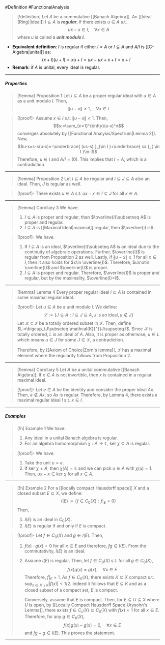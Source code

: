 #Definition #FunctionalAnalysis 
> [!definition]
> Let $A$ be a commutative [[Banach Algebra]]. An [[Ideal (Ring)|ideal]] $I\subseteq A$ is ***regular***, if there exists $u\in A$ s.t. $$ux-x\in I,\quad\forall x\in A$$where $u$ is called a ***unit modulo $I$.***
- **Equivalent definition**: $I$ is regular if either $I=A$ or $I\subsetneq A$ and $A / I$ is [[C-Algebra|unital]] as: $$(x+I)(u+I)=xu+I=ux-ux+x+I=x+I$$
- **Remark**: if $A$ is unital, every ideal is regular.
---
##### Properties
> [!lemma] Proposition 1
> Let $I\subseteq A$ be a proper regular ideal with $u\in A$ as a unit modulo $I$. Then, $$\|u-x\|\geq 1,\quad \forall x\in I$$

> [!proof]-
> Assume $x\in I$ s.t. $\|u-x\|<1$. Then, $$s:=\sum_{n=1}^{\infty}(u-x)^n$$converges absolutely by [[Functional Analysis/Spectrum|Lemma 2]].  Now, $$u-x=s-s(u-x)=-\underbrace{ (us-s) }_{\in I }+\underbrace{ sx }_{ \in I }\in I$$ Therefore, $u\in I$ and $A  / I= (0)$. This implies that $I=A$, which is a contradiction. 
---
> [!lemma] Proposition 2
> Let $I\subseteq A$ be regular and $I\subseteq J\subseteq A$ also an ideal. Then, $J$ is regular as well. 

> [!proof]-
> There exists $u\in A$ s.t. $ux-x\in I\subseteq J$ for all $x\in A$.
---
> [!lemma] Corollary 3
> We have: 
> 1. $I\subsetneq A$ is proper and regular, then $\overline{I}\subsetneq A$ is proper and regular.
> 2. $I\subseteq A$ is [[Maximal Ideal|maximal]] regular, then $\overline{I}=I$.

> [!proof]-
> We have: 
> 1. If $I\subseteq A$ is an ideal, $\overline{I}\subseteq A$ is an ideal due to the continuity of algebraic operations. Further, $\overline{I}$ is regular from Proposition 2 as well. Lastly, if $\|u-x\|\geq 1$ for all $x\in I$, then it also holds for $x\in \overline{I}$. Therefore, $u\notin \overline{I}$ and $\overline{I}$ is proper.
> 2. $I\subseteq A$ is proper and regular. Therefore, $\overline{I}$ is proper and regular, but by the maximality, $\overline{I}=I$.
---
> [!lemma] Lemma 4
> Every proper regular ideal $I\subseteq A$ is contained in some maximal regular ideal.

> [!proof]-
> Let $u\in A$ be a unit modulo $I$. We define: $$\mathcal{L}:=\{ J\subseteq A:I\subseteq J\subseteq A,J\text{ is an ideal}, u\notin J \}$$Let $\mathcal{K}\subseteq \mathcal{L}$ be a totally ordered subset in $\mathcal{L}$. Then, define $L:=\bigcup_{J\subseteq \mathcal{K}}^{}J\supseteq I$. Since $\mathcal{K}$ is totally ordered, $L$ is an ideal of $A$. Also, it is proper as otherwise, $u\in L$ which means $u\in J$ for some $J\in \mathcal{L}$, a contradiction. 
> 
> Therefore, by [[Axiom of Choice|Zorn's lemma]], $\mathcal{L}$ has a maximal element where the regularity follows from Proposition 2.
---
> [!lemma] Corollary 5
> Let $A$ be a unital commutative [[Banach Algebra]]. If $x\in A$ is not invertible, then $x$ is contained in a regular maximal ideal.

> [!proof]-
> Let $e\in A$ be the identity and consider the proper ideal $Ax$. Then, $e\notin Ax$, so $Ax$ is regular. Therefore, by Lemma 4, there exists a maximal regular ideal $I$ s.t. $x\in I.$
---
##### Examples
> [!h] Example 1
> We have:
> 1. Any ideal in a unital Banach algebra is regular.
> 2. For an algebra homomorphism $\chi:A\to \mathbb{C}$, $\text{ker }\chi \subseteq A$ is regular. 

> [!proof]-
> We have: 
> 1. Take the unit $u=e$.
> 3. If $\text{ker } \chi\neq A$, then $\chi(A)=\mathbb{C}$ and we can pick $u\in A$ with $\chi(u)=1$. Then, $ux-x\in \text{ker }\chi$ for all $x\in A$.
---
> [!h] Example 2
> For a [[locally compact Hausdorff space]] $X$ and a closed subset $E\subseteq X$, we define: $$I(E):=\{ f\in C_{0}(X):f|_{E}=0 \}$$Then, 
> 1. $I(E)$ is an ideal in $C_{0}(X)$.
> 2. $I(E)$ is regular if and only if $E$ is compact. 

> [!proof]-
> Let $f\in C_{0}(X)$ and $g\in I(E)$. Then, 
> 1. $f(x)\cdot g(x)=0$ for all $x\in E$ and therefore, $fg\in I(E)$. From the commutativity, $I(E)$ is an ideal.
> 2. Assume $I(E)$ is regular. Then, let $f\in C_{0}(X)$ s.t. for all $g\in C_{0}(X)$, $$f(x)g(x)=g(x),\quad \forall x\in E$$Therefore, $f|_{E}=1$. As $f\in C_{0}(X)$, there exists $K\subseteq X$ compact s.t. $\sup_{x\in X \backslash K} \left| f(x) \right|<1 /2$. Indeed it follows that $E\subseteq K$ and as a closed subset of a compact set, $E$ is compact.
>    
>    Conversely, assume that $E$ is compact. Then, for $E\subseteq U\subseteq X$ where $U$ is open, by [[Locally Compact Hausdorff Space|Urysohn's Lemma]], there exists $f\in C_{c}(X)\subseteq C_{0}(X)$ with $f(x)=1$ for all $x\in E$. Therefore, for any $g\in C_{0}(X)$, $$f(x)g(x)-g(x)=0,\quad \forall x\in E$$and $fg-g\in I(E)$. This proves the statement.
---
